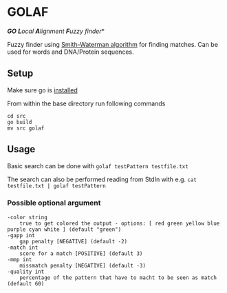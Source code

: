 # GOLAF

***GO** **L**ocal **A**lignment **F**uzzy finder**

Fuzzy finder using [Smith-Waterman algorithm](https://en.wikipedia.org/wiki/Smith%E2%80%93Waterman_algorithm) for finding matches. Can be used for words and DNA/Protein sequences.

## Setup

Make sure go is [installed](https://go.dev/doc/install)

From within the base directory run following commands

```
cd src
go build
mv src golaf
```

## Usage

Basic search can be done with `golaf testPattern testfile.txt`

The search can also be performed reading from StdIn with e.g. `cat testfile.txt | golaf testPattern`

### Possible optional argument

```
-color string
    true to get colored the output - options: [ red green yellow blue purple cyan white ] (default "green")
-gapp int
    gap penalty [NEGATIVE] (default -2)
-match int
    score for a match [POSITIVE] (default 3)
-mmp int
    missmatch penalty [NEGATIVE] (default -3)
-quality int
    percentage of the pattern that have to macht to be seen as match (default 60)
```
